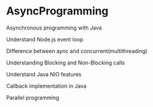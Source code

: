 # AsyncProgramming
Asynchronous programming with Java

Understand Node.js event loop

Difference between aync and concurrent(multithreading)

Understanding Blocking and Non-Blocking calls

Understand Java NIO features

Callback implementation in Java

Parallel programming

